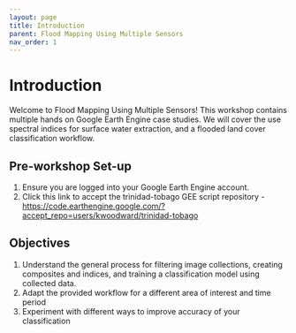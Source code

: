 ```yaml
---
layout: page
title: Introduction
parent: Flood Mapping Using Multiple Sensors
nav_order: 1
---
```


# Introduction

Welcome to Flood Mapping Using Multiple Sensors! This workshop contains multiple hands on Google Earth Engine case studies. We will cover the use spectral indices for surface water extraction, and a flooded land cover classification workflow. 

## Pre-workshop Set-up
1. Ensure you are logged into your Google Earth Engine account.
2. Click this link to accept the trinidad-tobago GEE script repository - https://code.earthengine.google.com/?accept_repo=users/kwoodward/trinidad-tobago


## Objectives
1. Understand the general process for filtering image collections, creating composites and indices, and training a classification model using collected data.
2. Adapt the provided workflow for a different area of interest and time period
3. Experiment with different ways to improve accuracy of your classification